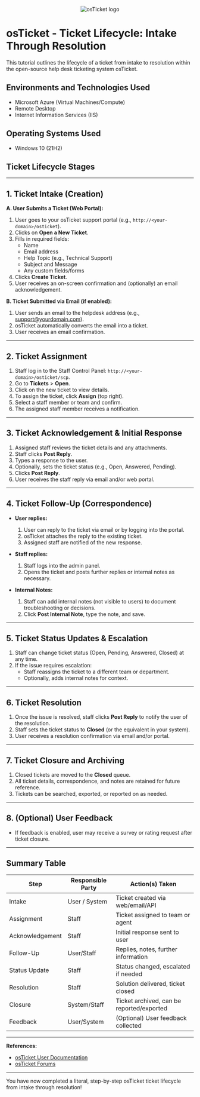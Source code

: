 <p align="center">
<img src="https://i.imgur.com/Clzj7Xs.png" alt="osTicket logo"/>
</p>

<h1>osTicket - Ticket Lifecycle: Intake Through Resolution</h1>
This tutorial outlines the lifecycle of a ticket from intake to resolution within the open-source help desk ticketing system osTicket.<br />



<h2>Environments and Technologies Used</h2>

- Microsoft Azure (Virtual Machines/Compute)
- Remote Desktop
- Internet Information Services (IIS)

<h2>Operating Systems Used </h2>

- Windows 10</b> (21H2)

<h2>Ticket Lifecycle Stages</h2>



---

## 1. Ticket Intake (Creation)

**A. User Submits a Ticket (Web Portal):**
1. User goes to your osTicket support portal (e.g., `http://<your-domain>/osticket`).
2. Clicks on **Open a New Ticket**.
3. Fills in required fields:
    - Name
    - Email address
    - Help Topic (e.g., Technical Support)
    - Subject and Message
    - Any custom fields/forms
4. Clicks **Create Ticket**.
5. User receives an on-screen confirmation and (optionally) an email acknowledgement.

**B. Ticket Submitted via Email (if enabled):**
1. User sends an email to the helpdesk address (e.g., support@yourdomain.com).
2. osTicket automatically converts the email into a ticket.
3. User receives an email confirmation.

---

## 2. Ticket Assignment

1. Staff log in to the Staff Control Panel: `http://<your-domain>/osticket/scp`.
2. Go to **Tickets** > **Open**.
3. Click on the new ticket to view details.
4. To assign the ticket, click **Assign** (top right).
5. Select a staff member or team and confirm.
6. The assigned staff member receives a notification.

---

## 3. Ticket Acknowledgement & Initial Response

1. Assigned staff reviews the ticket details and any attachments.
2. Staff clicks **Post Reply**.
3. Types a response to the user.
4. Optionally, sets the ticket status (e.g., Open, Answered, Pending).
5. Clicks **Post Reply**.
6. User receives the staff reply via email and/or web portal.

---

## 4. Ticket Follow-Up (Correspondence)

- **User replies:**  
  1. User can reply to the ticket via email or by logging into the portal.
  2. osTicket attaches the reply to the existing ticket.
  3. Assigned staff are notified of the new response.

- **Staff replies:**  
  1. Staff logs into the admin panel.
  2. Opens the ticket and posts further replies or internal notes as necessary.

- **Internal Notes:**  
  1. Staff can add internal notes (not visible to users) to document troubleshooting or decisions.
  2. Click **Post Internal Note**, type the note, and save.

---

## 5. Ticket Status Updates & Escalation

1. Staff can change ticket status (Open, Pending, Answered, Closed) at any time.
2. If the issue requires escalation:
    - Staff reassigns the ticket to a different team or department.
    - Optionally, adds internal notes for context.

---

## 6. Ticket Resolution

1. Once the issue is resolved, staff clicks **Post Reply** to notify the user of the resolution.
2. Staff sets the ticket status to **Closed** (or the equivalent in your system).
3. User receives a resolution confirmation via email and/or portal.

---

## 7. Ticket Closure and Archiving

1. Closed tickets are moved to the **Closed** queue.
2. All ticket details, correspondence, and notes are retained for future reference.
3. Tickets can be searched, exported, or reported on as needed.

---

## 8. (Optional) User Feedback

- If feedback is enabled, user may receive a survey or rating request after ticket closure.

---

## Summary Table

| Step          | Responsible Party | Action(s) Taken                           |
|---------------|------------------|-------------------------------------------|
| Intake        | User / System    | Ticket created via web/email/API          |
| Assignment    | Staff            | Ticket assigned to team or agent          |
| Acknowledgement | Staff          | Initial response sent to user             |
| Follow-Up     | User/Staff       | Replies, notes, further information       |
| Status Update | Staff            | Status changed, escalated if needed       |
| Resolution    | Staff            | Solution delivered, ticket closed         |
| Closure       | System/Staff     | Ticket archived, can be reported/exported |
| Feedback      | User/System      | (Optional) User feedback collected        |

---

**References:**
- [osTicket User Documentation](https://docs.osticket.com/)
- [osTicket Forums](https://forum.osticket.com/)

---
You have now completed a literal, step-by-step osTicket ticket lifecycle from intake through resolution!
